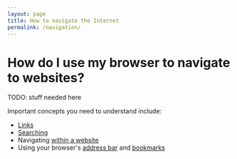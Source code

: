 ```yaml
---
layout: page
title: How to navigate the Internet
permalink: /navigation/
---
```


# How do I use my browser to navigate to websites?

TODO: stuff needed here

Important concepts you need to understand include:

- [Links](/navigation/links)
- [Searching](/navigation/searching)
- Navigating [within a website](/navigation/within)
- Using your browser's [address bar](/browser/address-bar) and [bookmarks](/browser/bookmarks)